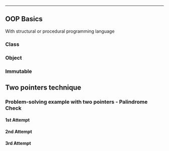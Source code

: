 

---

## OOP Basics
With structural or procedural programming language 
### Class
### Object
### Immutable 
## Two pointers technique
### Problem-solving example with two pointers - Palindrome Check
#### 1st Attempt
#### 2nd Attempt
#### 3rd Attempt
